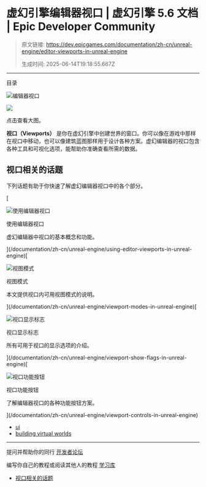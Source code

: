 # 虚幻引擎编辑器视口 | 虚幻引擎 5.6 文档 | Epic Developer Community

> 原文链接: https://dev.epicgames.com/documentation/zh-cn/unreal-engine/editor-viewports-in-unreal-engine
> 
> 生成时间: 2025-06-14T19:18:55.667Z

---

目录

![编辑器视口](https://dev.epicgames.com/community/api/documentation/image/c411a60c-e5d7-4edd-9b47-ace0ed040d47?resizing_type=fill&width=1920&height=335)

[![](https://d1iv7db44yhgxn.cloudfront.net/documentation/images/f2446093-e230-417d-85a1-a75e60d8f07b/01-viewports-topic.png)](https://d1iv7db44yhgxn.cloudfront.net/documentation/images/f2446093-e230-417d-85a1-a75e60d8f07b/01-viewports-topic.png)

点击查看大图。

**视口（Viewports）** 是你在虚幻引擎中创建世界的窗口。你可以像在游戏中那样在视口中移动，也可以像建筑蓝图那样用于设计各种方案。虚幻编辑器的视口包含各种工具和可视化选项，能帮助你准确查看所需的数据。

## 视口相关的话题

下列话题有助于你快速了解虚幻编辑器视口中的各个部分。

[

![使用编辑器视口](https://d1iv7db44yhgxn.cloudfront.net/documentation/images/6c2616f3-4cd8-4829-afeb-90aeb3dde033/topic-image.png)

使用编辑器视口

虚幻编辑器中视口的基本概念和功能。





](/documentation/zh-cn/unreal-engine/using-editor-viewports-in-unreal-engine)[

![视图模式](https://d1iv7db44yhgxn.cloudfront.net/documentation/images/fb045919-5658-41d4-b575-dac6f36c95ae/topic-image.png)

视图模式

本文提供视口内可用视图模式的说明。





](/documentation/zh-cn/unreal-engine/viewport-modes-in-unreal-engine)[

![视口显示标志](https://d1iv7db44yhgxn.cloudfront.net/documentation/images/e3543cd7-7450-4649-b204-cc29ad4fec2d/topic-image.png)

视口显示标志

所有可用于视口的显示选项的介绍。





](/documentation/zh-cn/unreal-engine/viewport-show-flags-in-unreal-engine)[

![视口功能按钮](https://d1iv7db44yhgxn.cloudfront.net/documentation/images/f0910a33-9096-4a43-ab8f-0483bf477aa9/viewport-thumbnail.jpg)

视口功能按钮

了解编辑器视口的各种功能按钮方案。





](/documentation/zh-cn/unreal-engine/viewport-controls-in-unreal-engine)

-   [ui](https://dev.epicgames.com/community/search?query=ui)
-   [building virtual worlds](https://dev.epicgames.com/community/search?query=building%20virtual%20worlds)

* * *

提问并帮助你的同行 [开发者论坛](https://forums.unrealengine.com/categories?tag=unreal-engine)

编写你自己的教程或阅读其他人的教程 [学习库](https://dev.epicgames.com/community/unreal-engine/learning)

-   [视口相关的话题](/documentation/zh-cn/unreal-engine/editor-viewports-in-unreal-engine#%E8%A7%86%E5%8F%A3%E7%9B%B8%E5%85%B3%E7%9A%84%E8%AF%9D%E9%A2%98)
